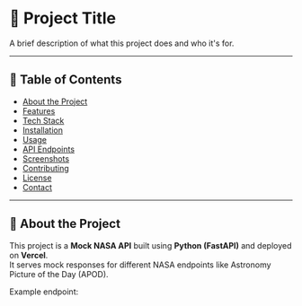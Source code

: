 # 🚀 Project Title

A brief description of what this project does and who it's for.

---

## 📘 Table of Contents
- [About the Project](#about-the-project)
- [Features](#features)
- [Tech Stack](#tech-stack)
- [Installation](#installation)
- [Usage](#usage)
- [API Endpoints](#api-endpoints)
- [Screenshots](#screenshots)
- [Contributing](#contributing)
- [License](#license)
- [Contact](#contact)

---

## 🧠 About the Project
This project is a **Mock NASA API** built using **Python (FastAPI)** and deployed on **Vercel**.  
It serves mock responses for different NASA endpoints like Astronomy Picture of the Day (APOD).

Example endpoint:  
